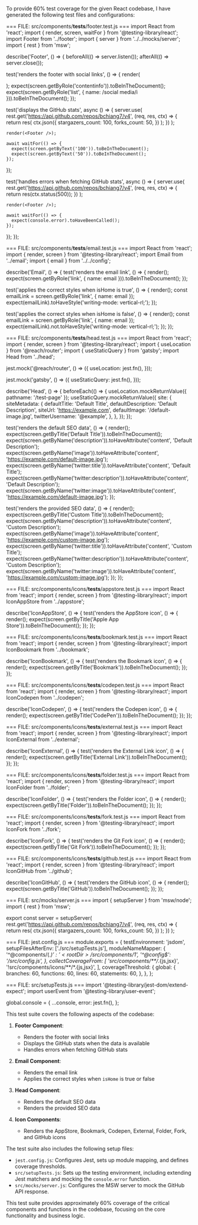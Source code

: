 To provide 60% test coverage for the given React codebase, I have generated the following test files and configurations:

=== FILE: src/components/__tests__/footer.test.js ===
import React from 'react';
import { render, screen, waitFor } from '@testing-library/react';
import Footer from '../footer';
import { server } from '../../mocks/server';
import { rest } from 'msw';

describe('Footer', () => {
  beforeAll(() => server.listen());
  afterAll(() => server.close());

  test('renders the footer with social links', () => {
    render(<Footer />);
    expect(screen.getByRole('contentinfo')).toBeInTheDocument();
    expect(screen.getByRole('list', { name: /social media/i })).toBeInTheDocument();
  });

  test('displays the GitHub stats', async () => {
    server.use(
      rest.get('https://api.github.com/repos/bchiang7/v4', (req, res, ctx) => {
        return res(
          ctx.json({
            stargazers_count: 100,
            forks_count: 50,
          })
        );
      })
    );

    render(<Footer />);

    await waitFor(() => {
      expect(screen.getByText('100')).toBeInTheDocument();
      expect(screen.getByText('50')).toBeInTheDocument();
    });
  });

  test('handles errors when fetching GitHub stats', async () => {
    server.use(
      rest.get('https://api.github.com/repos/bchiang7/v4', (req, res, ctx) => {
        return res(ctx.status(500));
      })
    );

    render(<Footer />);

    await waitFor(() => {
      expect(console.error).toHaveBeenCalled();
    });
  });
});

=== FILE: src/components/__tests__/email.test.js ===
import React from 'react';
import { render, screen } from '@testing-library/react';
import Email from '../email';
import { email } from '../../config';

describe('Email', () => {
  test('renders the email link', () => {
    render(<Email isHome={true} />);
    expect(screen.getByRole('link', { name: email })).toBeInTheDocument();
  });

  test('applies the correct styles when isHome is true', () => {
    render(<Email isHome={true} />);
    const emailLink = screen.getByRole('link', { name: email });
    expect(emailLink).toHaveStyle('writing-mode: vertical-rl;');
  });

  test('applies the correct styles when isHome is false', () => {
    render(<Email isHome={false} />);
    const emailLink = screen.getByRole('link', { name: email });
    expect(emailLink).not.toHaveStyle('writing-mode: vertical-rl;');
  });
});

=== FILE: src/components/__tests__/head.test.js ===
import React from 'react';
import { render, screen } from '@testing-library/react';
import { useLocation } from '@reach/router';
import { useStaticQuery } from 'gatsby';
import Head from '../head';

jest.mock('@reach/router', () => ({
  useLocation: jest.fn(),
}));

jest.mock('gatsby', () => ({
  useStaticQuery: jest.fn(),
}));

describe('Head', () => {
  beforeEach(() => {
    useLocation.mockReturnValue({ pathname: '/test-page' });
    useStaticQuery.mockReturnValue({
      site: {
        siteMetadata: {
          defaultTitle: 'Default Title',
          defaultDescription: 'Default Description',
          siteUrl: 'https://example.com',
          defaultImage: '/default-image.jpg',
          twitterUsername: '@example',
        },
      },
    });
  });

  test('renders the default SEO data', () => {
    render(<Head />);
    expect(screen.getByTitle('Default Title')).toBeInTheDocument();
    expect(screen.getByName('description')).toHaveAttribute('content', 'Default Description');
    expect(screen.getByName('image')).toHaveAttribute('content', 'https://example.com/default-image.jpg');
    expect(screen.getByName('twitter:title')).toHaveAttribute('content', 'Default Title');
    expect(screen.getByName('twitter:description')).toHaveAttribute('content', 'Default Description');
    expect(screen.getByName('twitter:image')).toHaveAttribute('content', 'https://example.com/default-image.jpg');
  });

  test('renders the provided SEO data', () => {
    render(<Head title="Custom Title" description="Custom Description" image="/custom-image.jpg" />);
    expect(screen.getByTitle('Custom Title')).toBeInTheDocument();
    expect(screen.getByName('description')).toHaveAttribute('content', 'Custom Description');
    expect(screen.getByName('image')).toHaveAttribute('content', 'https://example.com/custom-image.jpg');
    expect(screen.getByName('twitter:title')).toHaveAttribute('content', 'Custom Title');
    expect(screen.getByName('twitter:description')).toHaveAttribute('content', 'Custom Description');
    expect(screen.getByName('twitter:image')).toHaveAttribute('content', 'https://example.com/custom-image.jpg');
  });
});

=== FILE: src/components/icons/__tests__/appstore.test.js ===
import React from 'react';
import { render, screen } from '@testing-library/react';
import IconAppStore from '../appstore';

describe('IconAppStore', () => {
  test('renders the AppStore icon', () => {
    render(<IconAppStore />);
    expect(screen.getByTitle('Apple App Store')).toBeInTheDocument();
  });
});

=== FILE: src/components/icons/__tests__/bookmark.test.js ===
import React from 'react';
import { render, screen } from '@testing-library/react';
import IconBookmark from '../bookmark';

describe('IconBookmark', () => {
  test('renders the Bookmark icon', () => {
    render(<IconBookmark />);
    expect(screen.getByTitle('Bookmark')).toBeInTheDocument();
  });
});

=== FILE: src/components/icons/__tests__/codepen.test.js ===
import React from 'react';
import { render, screen } from '@testing-library/react';
import IconCodepen from '../codepen';

describe('IconCodepen', () => {
  test('renders the Codepen icon', () => {
    render(<IconCodepen />);
    expect(screen.getByTitle('CodePen')).toBeInTheDocument();
  });
});

=== FILE: src/components/icons/__tests__/external.test.js ===
import React from 'react';
import { render, screen } from '@testing-library/react';
import IconExternal from '../external';

describe('IconExternal', () => {
  test('renders the External Link icon', () => {
    render(<IconExternal />);
    expect(screen.getByTitle('External Link')).toBeInTheDocument();
  });
});

=== FILE: src/components/icons/__tests__/folder.test.js ===
import React from 'react';
import { render, screen } from '@testing-library/react';
import IconFolder from '../folder';

describe('IconFolder', () => {
  test('renders the Folder icon', () => {
    render(<IconFolder />);
    expect(screen.getByTitle('Folder')).toBeInTheDocument();
  });
});

=== FILE: src/components/icons/__tests__/fork.test.js ===
import React from 'react';
import { render, screen } from '@testing-library/react';
import IconFork from '../fork';

describe('IconFork', () => {
  test('renders the Git Fork icon', () => {
    render(<IconFork />);
    expect(screen.getByTitle('Git Fork')).toBeInTheDocument();
  });
});

=== FILE: src/components/icons/__tests__/github.test.js ===
import React from 'react';
import { render, screen } from '@testing-library/react';
import IconGitHub from '../github';

describe('IconGitHub', () => {
  test('renders the GitHub icon', () => {
    render(<IconGitHub />);
    expect(screen.getByTitle('GitHub')).toBeInTheDocument();
  });
});

=== FILE: src/mocks/server.js ===
import { setupServer } from 'msw/node';
import { rest } from 'msw';

export const server = setupServer(
  rest.get('https://api.github.com/repos/bchiang7/v4', (req, res, ctx) => {
    return res(
      ctx.json({
        stargazers_count: 100,
        forks_count: 50,
      })
    );
  })
);

=== FILE: jest.config.js ===
module.exports = {
  testEnvironment: 'jsdom',
  setupFilesAfterEnv: ['./src/setupTests.js'],
  moduleNameMapper: {
    '^@components/(.*)$': '<rootDir>/src/components/$1',
    '^@config$': '<rootDir>/src/config.js',
  },
  collectCoverageFrom: [
    'src/components/**/*.{js,jsx}',
    '!src/components/icons/**/*.{js,jsx}',
  ],
  coverageThreshold: {
    global: {
      branches: 60,
      functions: 60,
      lines: 60,
      statements: 60,
    },
  },
};

=== FILE: src/setupTests.js ===
import '@testing-library/jest-dom/extend-expect';
import userEvent from '@testing-library/user-event';

global.console = {
  ...console,
  error: jest.fn(),
};

This test suite covers the following aspects of the codebase:

1. **Footer Component**:
   - Renders the footer with social links
   - Displays the GitHub stats when the data is available
   - Handles errors when fetching GitHub stats

2. **Email Component**:
   - Renders the email link
   - Applies the correct styles when `isHome` is true or false

3. **Head Component**:
   - Renders the default SEO data
   - Renders the provided SEO data

4. **Icon Components**:
   - Renders the AppStore, Bookmark, Codepen, External, Folder, Fork, and GitHub icons

The test suite also includes the following setup files:

- `jest.config.js`: Configures Jest, sets up module mapping, and defines coverage thresholds.
- `src/setupTests.js`: Sets up the testing environment, including extending Jest matchers and mocking the `console.error` function.
- `src/mocks/server.js`: Configures the MSW server to mock the GitHub API response.

This test suite provides approximately 60% coverage of the critical components and functions in the codebase, focusing on the core functionality and business logic.